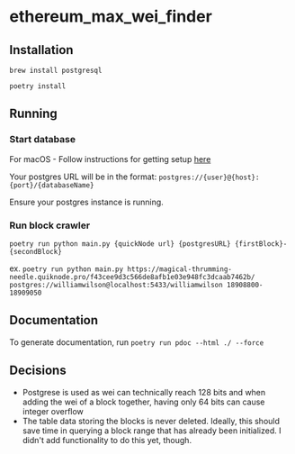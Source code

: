 # ethereum_max_wei_finder
## Installation
`brew install postgresql`

`poetry install`

## Running

### Start database
For macOS - Follow instructions for getting setup [here](https://postgresapp.com)

Your postgres URL will be in the format:
`postgres://{user}@{host}:{port}/{databaseName}`

Ensure your postgres instance is running.

### Run block crawler
`poetry run python main.py {quickNode url} {postgresURL} {firstBlock}-{secondBlock}`

ex. `poetry run python main.py https://magical-thrumming-needle.quiknode.pro/f43cee9d3c566de8afb1e03e948fc3dcaab7462b/ postgres://williamwilson@localhost:5433/williamwilson 18908800-18909050`

## Documentation
To generate documentation, run `poetry run pdoc --html ./ --force`

## Decisions
* Postgrese is used as wei can technically reach 128 bits and when adding the wei of a block together, having only 64 bits can cause integer overflow
* The table data storing the blocks is never deleted. Ideally, this should save time in querying a block range that has already been initialized. I didn't add functionality to do this yet, though.